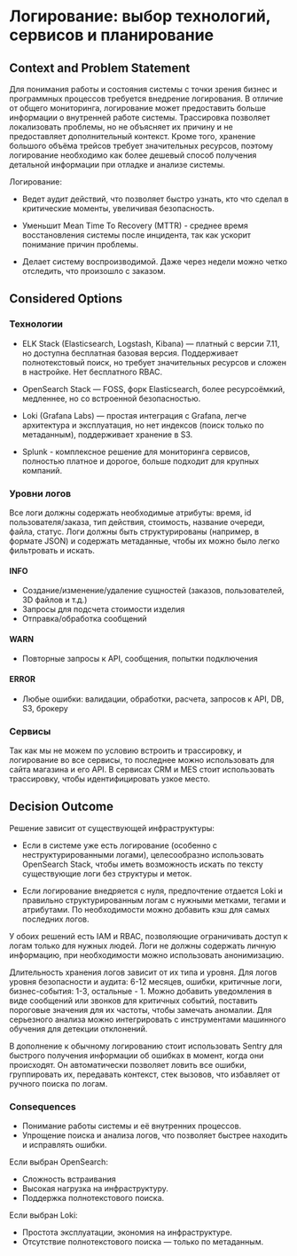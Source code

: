 # Логирование: выбор технологий, сервисов и планирование

## Context and Problem Statement

Для понимания работы и состояния системы с точки зрения бизнес и программных процессов требуется
внедрение логирования. В отличие от общего мониторинга, логирование может предоставить больше информации о внутренней
работе системы. Трассировка позволяет локализовать проблемы, но не объясняет их причину и не предоставляет
дополнительный контекст. Кроме того, хранение большого объёма трейсов требует значительных ресурсов, поэтому
логирование необходимо как более дешевый способ получения детальной информации при отладке и анализе системы.

Логирование:

- Ведет аудит действий, что позволяет быстро узнать, кто что сделал в критические моменты, увеличивая безопасность.

- Уменьшит Mean Time To Recovery (MTTR) - среднее время восстановления системы после инцидента, так как ускорит
  понимание причин проблемы.

- Делает систему воспроизводимой. Даже через недели можно четко отследить, что произошло с заказом.

## Considered Options

### Технологии

- ELK Stack (Elasticsearch, Logstash, Kibana) — платный с версии 7.11, но доступна бесплатная базовая версия.
  Поддерживает полнотекстовый поиск, но требует значительных ресурсов и сложен в настройке. Нет бесплатного RBAC.

- OpenSearch Stack — FOSS, форк Elasticsearch, более ресурсоёмкий, медленнее, но со встроенной безопасностью.

- Loki (Grafana Labs) — простая интеграция с Grafana, легче архитектура и эксплуатация, но нет индексов (поиск только по
  метаданным), поддерживает хранение в S3.

- Splunk - комплексное решение для мониторинга сервисов, полностью платное и дорогое, больше подходит для крупных
  компаний.

### Уровни логов

Все логи должны содержать необходимые атрибуты: время, id пользователя/заказа, тип действия, стоимость, название
очереди, файла, статус. Логи должны быть структурированы (например, в формате JSON) и содержать метаданные, чтобы их
можно было легко фильтровать и искать.

#### INFO

- Создание/изменение/удаление сущностей (заказов, пользователей, 3D файлов и т.д.)
- Запросы для подсчета стоимости изделия
- Отправка/обработка сообщений

#### WARN

- Повторные запросы к API, сообщения, попытки подключения

#### ERROR

- Любые ошибки: валидации, обработки, расчета, запросов к API, DB, S3, брокеру

### Сервисы

Так как мы не можем по условию встроить и трассировку, и логирование во все сервисы, то последнее можно использовать для
сайта магазина и его API. В сервисах CRM и MES стоит использовать трассировку, чтобы идентифицировать узкое место.

## Decision Outcome

Решение зависит от существующей инфраструктуры:

- Если в системе уже есть логирование (особенно с неструктурированными логами), целесообразно использовать
  OpenSearch Stack, чтобы иметь возможность искать по тексту существующие логи без структуры и меток.

- Если логирование внедряется с нуля, предпочтение отдается Loki и правильно структурированным логам с нужными
  метками, тегами и атрибутами. По необходимости можно добавить кэш для самых последних логов.

У обоих решений есть IAM и RBAC, позволяющие ограничивать доступ к логам только для нужных людей. Логи не должны
содержать личную информацию, при необходимости можно использовать анонимизацию.

Длительность хранения логов зависит от их типа и уровня. Для логов уровня безопасности и аудита: 6-12 месяцев, ошибки,
критичные логи, бизнес-события: 1-3, остальные - 1. Можно добавить уведомления в виде сообщений или звонков для
критичных событий, поставить пороговые значения для их частоты, чтобы замечать аномалии. Для серьезного анализа можно
интегрировать с инструментами машинного обучения для детекции отклонений.

В дополнение к обычному логированию стоит использовать Sentry для быстрого получения информации об ошибках в момент,
когда они происходят. Он автоматически позволяет ловить все ошибки, группировать их, передавать контекст, стек
вызовов, что избавляет от ручного поиска по логам.

### Consequences

- Понимание работы системы и её внутренних процессов.
- Упрощение поиска и анализа логов, что позволяет быстрее находить и исправлять ошибки.

Если выбран OpenSearch:

- Сложность встраивания
- Высокая нагрузка на инфраструктуру.
- Поддержка полнотекстового поиска.

Если выбран Loki:

- Простота эксплуатации, экономия на инфраструктуре.
- Отсутствие полнотекстового поиска — только по метаданным.
